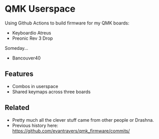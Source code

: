 # QMK Userspace

Using Github Actions to build firmware for my QMK boards:

- Keyboardio Atreus
- Preonic Rev 3 Drop

Someday...

- Bancouver40

## Features

- Combos in userspace
- Shared keymaps across three boards

## Related

- Pretty much all the clever stuff came from other people or Drashna.
- Previous history here: https://github.com/evantravers/qmk_firmware/commits/
